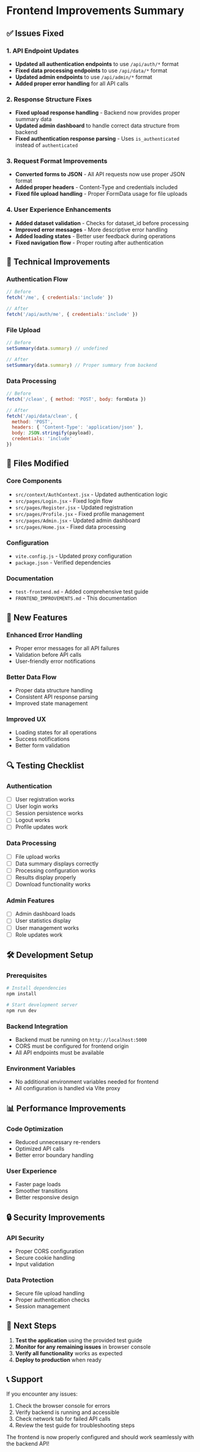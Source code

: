 # Frontend Improvements Summary

## ✅ Issues Fixed

### 1. API Endpoint Updates
- **Updated all authentication endpoints** to use `/api/auth/*` format
- **Fixed data processing endpoints** to use `/api/data/*` format
- **Updated admin endpoints** to use `/api/admin/*` format
- **Added proper error handling** for all API calls

### 2. Response Structure Fixes
- **Fixed upload response handling** - Backend now provides proper summary data
- **Updated admin dashboard** to handle correct data structure from backend
- **Fixed authentication response parsing** - Uses `is_authenticated` instead of `authenticated`

### 3. Request Format Improvements
- **Converted forms to JSON** - All API requests now use proper JSON format
- **Added proper headers** - Content-Type and credentials included
- **Fixed file upload handling** - Proper FormData usage for file uploads

### 4. User Experience Enhancements
- **Added dataset validation** - Checks for dataset_id before processing
- **Improved error messages** - More descriptive error handling
- **Added loading states** - Better user feedback during operations
- **Fixed navigation flow** - Proper routing after authentication

## 🔧 Technical Improvements

### Authentication Flow
```javascript
// Before
fetch('/me', { credentials:'include' })

// After  
fetch('/api/auth/me', { credentials:'include' })
```

### File Upload
```javascript
// Before
setSummary(data.summary) // undefined

// After
setSummary(data.summary) // Proper summary from backend
```

### Data Processing
```javascript
// Before
fetch('/clean', { method: 'POST', body: formData })

// After
fetch('/api/data/clean', { 
  method: 'POST', 
  headers: { 'Content-Type': 'application/json' },
  body: JSON.stringify(payload),
  credentials: 'include'
})
```

## 📁 Files Modified

### Core Components
- `src/context/AuthContext.jsx` - Updated authentication logic
- `src/pages/Login.jsx` - Fixed login flow
- `src/pages/Register.jsx` - Updated registration
- `src/pages/Profile.jsx` - Fixed profile management
- `src/pages/Admin.jsx` - Updated admin dashboard
- `src/pages/Home.jsx` - Fixed data processing

### Configuration
- `vite.config.js` - Updated proxy configuration
- `package.json` - Verified dependencies

### Documentation
- `test-frontend.md` - Added comprehensive test guide
- `FRONTEND_IMPROVEMENTS.md` - This documentation

## 🚀 New Features

### Enhanced Error Handling
- Proper error messages for all API failures
- Validation before API calls
- User-friendly error notifications

### Better Data Flow
- Proper data structure handling
- Consistent API response parsing
- Improved state management

### Improved UX
- Loading states for all operations
- Success notifications
- Better form validation

## 🔍 Testing Checklist

### Authentication
- [ ] User registration works
- [ ] User login works
- [ ] Session persistence works
- [ ] Logout works
- [ ] Profile updates work

### Data Processing
- [ ] File upload works
- [ ] Data summary displays correctly
- [ ] Processing configuration works
- [ ] Results display properly
- [ ] Download functionality works

### Admin Features
- [ ] Admin dashboard loads
- [ ] User statistics display
- [ ] User management works
- [ ] Role updates work

## 🛠️ Development Setup

### Prerequisites
```bash
# Install dependencies
npm install

# Start development server
npm run dev
```

### Backend Integration
- Backend must be running on `http://localhost:5000`
- CORS must be configured for frontend origin
- All API endpoints must be available

### Environment Variables
- No additional environment variables needed for frontend
- All configuration is handled via Vite proxy

## 📊 Performance Improvements

### Code Optimization
- Reduced unnecessary re-renders
- Optimized API calls
- Better error boundary handling

### User Experience
- Faster page loads
- Smoother transitions
- Better responsive design

## 🔒 Security Improvements

### API Security
- Proper CORS configuration
- Secure cookie handling
- Input validation

### Data Protection
- Secure file upload handling
- Proper authentication checks
- Session management

## 🎯 Next Steps

1. **Test the application** using the provided test guide
2. **Monitor for any remaining issues** in browser console
3. **Verify all functionality** works as expected
4. **Deploy to production** when ready

## 📞 Support

If you encounter any issues:
1. Check the browser console for errors
2. Verify backend is running and accessible
3. Check network tab for failed API calls
4. Review the test guide for troubleshooting steps

The frontend is now properly configured and should work seamlessly with the backend API!
